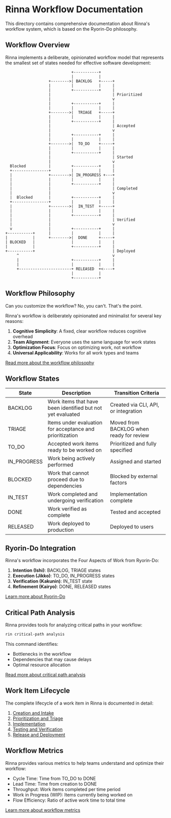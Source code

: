 # Rinna Workflow Documentation

This directory contains comprehensive documentation about Rinna's workflow system, which is based on the Ryorin-Do philosophy.

## Workflow Overview

Rinna implements a deliberate, opinionated workflow model that represents the smallest set of states needed for effective software development:

```
                             +-----------+
                             |           |
                   +-------->| BACKLOG   +-----+
                   |         |           |     |
                   |         +-----------+     |
                   |                           | Prioritized
                   |                           v
                   |         +-----------+     |
                   |         |           |     |
                   +-------->|  TRIAGE   +-----+
                   |         |           |     |
                   |         +-----------+     |
                   |                           | Accepted
                   |                           v
                   |         +-----------+     |
                   |         |           |     |
                   +-------->|  TO_DO    +-----+
                   |         |           |     |
                   |         +-----------+     |
                   |                           | Started
                   |                           v
  Blocked          |         +-----------+     |
  +----------------+         |           |     |
  |                +-------->| IN_PROGRESS +---+
  |                |         |           |     |
  |                |         +-----------+     |
  |                |                           | Completed
  |                |                           v
  |  Blocked       |         +-----------+     |
  +----------------+         |           |     |
  |                +-------->|  IN_TEST  +-----+
  |                |         |           |     |
  |                |         +-----------+     |
  |                |                           | Verified
  |                |                           v
  v                |         +-----------+     |
+-----------+      |         |           |     |
|           |      +-------->|  DONE     +-----+
| BLOCKED   |                |           |     |
|           |                +-----------+     |
+-----------+                                  | Deployed
     ^                                         v
     |                       +-----------+     |
     |                       |           |     |
     +-----------------------+ RELEASED  +<----+
                             |           |
                             +-----------+
```

## Workflow Philosophy

Can you customize the workflow? No, you can't. That's the point.

Rinna's workflow is deliberately opinionated and minimalist for several key reasons:

1. **Cognitive Simplicity**: A fixed, clear workflow reduces cognitive overhead
2. **Team Alignment**: Everyone uses the same language for work states
3. **Optimization Focus**: Focus on optimizing work, not workflow
4. **Universal Applicability**: Works for all work types and teams

[Read more about the workflow philosophy](../user-guide/workflow-philosophy.md)

## Workflow States

| State | Description | Transition Criteria |
|-------|-------------|---------------------|
| BACKLOG | Work items that have been identified but not yet evaluated | Created via CLI, API, or integration |
| TRIAGE | Items under evaluation for acceptance and prioritization | Moved from BACKLOG when ready for review |
| TO_DO | Accepted work items ready to be worked on | Prioritized and fully specified |
| IN_PROGRESS | Work being actively performed | Assigned and started |
| BLOCKED | Work that cannot proceed due to dependencies | Blocked by external factors |
| IN_TEST | Work completed and undergoing verification | Implementation complete |
| DONE | Work verified as complete | Tested and accepted |
| RELEASED | Work deployed to production | Deployed to users |

## Ryorin-Do Integration

Rinna's workflow incorporates the Four Aspects of Work from Ryorin-Do:

1. **Intention (Ishi)**: BACKLOG, TRIAGE states
2. **Execution (Jikko)**: TO_DO, IN_PROGRESS states
3. **Verification (Kakunin)**: IN_TEST state
4. **Refinement (Kairyo)**: DONE, RELEASED states

[Learn more about Ryorin-Do](../ryorindo/RYORINDO.md)

## Critical Path Analysis

Rinna provides tools for analyzing critical paths in your workflow:

```bash
rin critical-path analysis
```

This command identifies:
- Bottlenecks in the workflow
- Dependencies that may cause delays
- Optimal resource allocation

[Read more about critical path analysis](../user-guide/README.md#critical-path-analysis)

## Work Item Lifecycle

The complete lifecycle of a work item in Rinna is documented in detail:

1. [Creation and Intake](../user-guide/workflow.md#work-item-creation)
2. [Prioritization and Triage](../user-guide/workflow.md#triage-process)
3. [Implementation](../user-guide/workflow.md#implementation-process)
4. [Testing and Verification](../user-guide/workflow.md#testing-process)
5. [Release and Deployment](../user-guide/workflow.md#release-process)

## Workflow Metrics

Rinna provides various metrics to help teams understand and optimize their workflow:

- Cycle Time: Time from TO_DO to DONE
- Lead Time: Time from creation to DONE
- Throughput: Work items completed per time period
- Work in Progress (WIP): Items currently being worked on
- Flow Efficiency: Ratio of active work time to total time

[Learn more about workflow metrics](../user-guide/metrics/it-workflow-metrics.md)